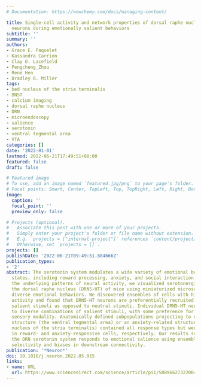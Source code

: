 ```yaml
---
# Documentation: https://wowchemy.com/docs/managing-content/

title: Single-cell activity and network properties of dorsal raphe nucleus serotonin
  neurons during emotionally salient behaviors
subtitle: ''
summary: ''
authors:
- Grace E. Paquelet
- Kassandra Carrion
- Clay O. Lacefield
- Pengcheng_Zhou
- René Hen
- Bradley R. Miller
tags:
- bed nucleus of the stria terminalis
- BNST
- calcium imaging
- dorsal raphe nucleus
- DRN
- microendoscopy
- salience
- serotonin
- ventral tegmental area
- VTA
categories: []
date: '2022-01-01'
lastmod: 2022-06-21T17:49:51+08:00
featured: false
draft: false

# Featured image
# To use, add an image named `featured.jpg/png` to your page's folder.
# Focal points: Smart, Center, TopLeft, Top, TopRight, Left, Right, BottomLeft, Bottom, BottomRight.
image:
  caption: ''
  focal_point: ''
  preview_only: false

# Projects (optional).
#   Associate this post with one or more of your projects.
#   Simply enter your project's folder or file name without extension.
#   E.g. `projects = ["internal-project"]` references `content/project/deep-learning/index.md`.
#   Otherwise, set `projects = []`.
projects: []
publishDate: '2022-06-21T09:49:51.884666Z'
publication_types:
- '2'
abstract: The serotonin system modulates a wide variety of emotional behaviors and
  states, including reward processing, anxiety, and social interaction. To reveal
  the underlying patterns of neural activity, we visualized serotonergic neurons in
  the dorsal raphe nucleus (DRN5-HT) of mice using miniaturized microscopy during
  diverse emotional behaviors. We discovered ensembles of cells with highly correlated
  activity and found that DRN5-HT neurons are preferentially recruited by emotionally
  salient stimuli as opposed to neutral stimuli. Individual DRN5-HT neurons responded
  to diverse combinations of salient stimuli, with some preference for valence and
  sensory modality. Anatomically defined subpopulations projecting to either a reward-related
  structure (the ventral tegmental area) or an anxiety-related structure (the bed
  nucleus of the stria terminalis) contained all response types but were enriched
  in reward- and anxiety-responsive cells, respectively. Our results suggest that
  the DRN serotonin system responds to emotional salience using ensembles with mixed
  selectivity and biases in downstream connectivity.
publication: '*Neuron*'
doi: 10.1016/j.neuron.2022.05.015
links:
- name: URL
  url: https://www.sciencedirect.com/science/article/pii/S0896627322004561
---
```

